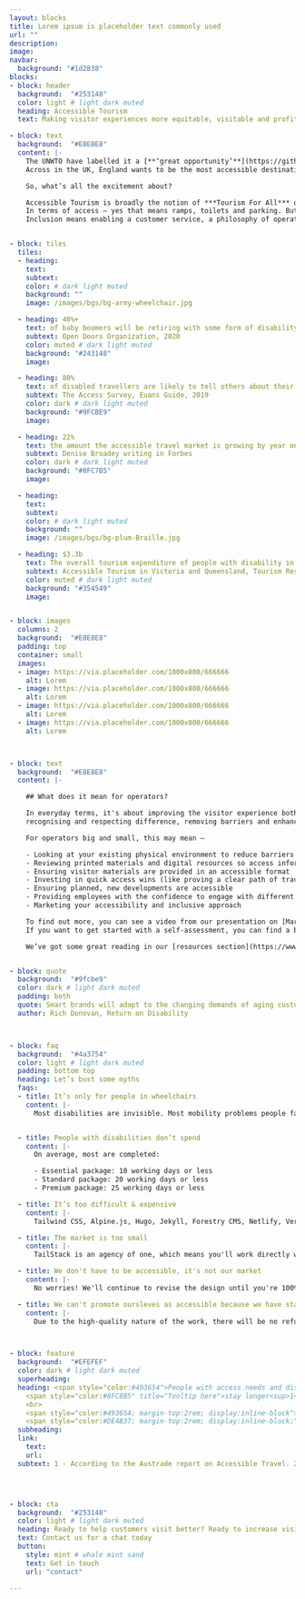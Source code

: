 ```yaml
---
layout: blocks
title: Lorem ipsum is placeholder text commonly used
url: ""
description:
image:
navbar:
  background: "#1d2838"
blocks:
- block: header
  background:  "#253148"
  color: light # light dark muted
  heading: Accessible Tourism
  text: Making visitor experiences more equitable, visitable and profitable.

- block: text
  background:  "#E8E8E8"
  content: |-
    The UNWTO have labelled it a [**‘great opportunity’**](https://github.com/BoostIO/Boostnote "UNWTO Accessible Tourism"), the EU say it’s a [**‘moral obligation’**](https://github.com/BoostIO/Boostnote "EU Accessible Tourism") and Tourism Australia refer to it as a [**‘Pillar of opportunity’**](https://github.com/BoostIO/Boostnote "EU Accessible Tourism").
    Across in the UK, England wants to be the most accessible destination in Europe by 2026.

    So, what’s all the excitement about?

    Accessible Tourism is broadly the notion of ***Tourism For All*** or ***Tourism Without Barriers***. The principle is that tourism services and products should be open to everyone.
    In terms of access – yes that means ramps, toilets and parking. But it also means providing accessible information so people can make informed decisions.
    Inclusion means enabling a customer service, a philosophy of operating that involves everyone.


- block: tiles
  tiles:
  - heading:
    text:
    subtext:
    color: # dark light muted
    background: ""
    image: /images/bgs/bg-army-wheelchair.jpg

  - heading: 40%+
    text: of baby boomers will be retiring with some form of disability
    subtext: Open Doors Organization, 2020
    color: muted # dark light muted
    background: "#243148"
    image:

  - heading: 80%
    text: of disabled travellers are likely to tell others about their experiences
    subtext: The Access Survey, Euans Guide, 2019
    color: dark # dark light muted
    background: "#9FCBE9"
    image:

  - heading: 22%
    text: the amount the accessible travel market is growing by year on year
    subtext: Denise Broadey writing in Forbes
    color: dark # dark light muted
    background: "#8FC7B5"
    image:

  - heading:
    text:
    subtext:
    color: # dark light muted
    background: ""
    image: /images/bgs/bg-plum-Braille.jpg

  - heading: $3.3b
    text: The overall tourism expenditure of people with disability in Australia
    subtext: Accessible Tourism in Victoria and Queensland, Tourism Research Australia, National Visitor Survey, 2018.
    color: muted # dark light muted
    background: "#354549"
    image:


- block: images
  columns: 2
  background:  "#E8E8E8"
  padding: top
  container: small
  images:
  - image: https://via.placeholder.com/1000x800/666666
    alt: Lorem
  - image: https://via.placeholder.com/1000x800/666666
    alt: Lorem
  - image: https://via.placeholder.com/1000x800/666666
    alt: Lorem
  - image: https://via.placeholder.com/1000x800/666666
    alt: Lorem



- block: text
  background:  "#E8E8E8"
  content: |-

    ## What does it mean for operators?

    In everyday terms, it's about improving the visitor experience both online and in-person -
    recognising and respecting difference, removing barriers and enhancing independence and dignity.   

    For operators big and small, this may mean –

    - Looking at your existing physical environment to reduce barriers
    - Reviewing printed materials and digital resources so access information is provided
    - Ensuring visitor materials are provided in an accessible format
    - Investing in quick access wins (like proving a clear path of travel)
    - Ensuring planned, new developments are accessible
    - Providing employees with the confidence to engage with different and disabled visitors
    - Marketing your accessibility and inclusive approach

    To find out more, you can see a video from our presentation on [Marketing Accessibility](/resources) Marketing Access here.
    If you want to get started with a self-assessment, you can find a basic [checklist here](https://www.example.com)

    We’ve got some great reading in our [resources section](https://www.example.com).


- block: quote
  background:  "#9fcbe9"
  color: dark # light dark muted
  padding: both
  quote: Smart brands will adapt to the changing demands of aging customers, the wealthiest demographic in human history.
  author: Rich Donovan, Return on Disability



- block: faq
  background:  "#4a3754"
  color: light # light dark muted
  padding: bottom top
  heading: Let’s bust some myths
  faqs:
  - title: It’s only for people in wheelchairs
    content: |-
      Most disabilities are invisible. Most mobility problems people face don't involve wheelchairs. Barriers to participation or great experiences include


  - title: People with disabilities don’t spend
    content: |-
      On average, most are completed:

      - Essential package: 10 working days or less
      - Standard package: 20 working days or less
      - Premium package: 25 working days or less

  - title: It’s too difficult & expensive
    content: |-
      Tailwind CSS, Alpine.js, Hugo, Jekyll, Forestry CMS, Netlify, Vercel, GitHub.

  - title: The market is too small
    content: |-
      TailStack is an agency of one, which means you'll work directly with me, the founder of TailStack.

  - title: We don't have to be accessible, it's not our market
    content: |-
      No worries! We'll continue to revise the design until you're 100% satisfied.

  - title: We can't promote oursleves as accessible because we have stairs
    content: |-
      Due to the high-quality nature of the work, there will be no refunds issued.



- block: feature
  background:  "#EFEFEF"
  color: dark # light dark muted
  superheading:
  heading: <span style="color:#493654">People with access needs and disabilities</span>
    <span style="color:#8FC8B5" title="Tooltip here">stay longer<sup>1</sup></span><span style="color:#493654">,</span> <span style="color:#1d2838">travel with more people<sup>2</sup></span> <span style="color:#493654">and they’re <span style="color:#9FCBE9">very loyal<sup>3</sup>.</span>
    <br>
    <span style="color:#493654; margin-top:2rem; display:inline-block">In short, they’re</span> <span style="color:#7A6730">fantastic customers.</span><br>
    <span style="color:#DE4B37; margin-top:2rem; display:inline-block;">But they’re not getting what they need to travel well.</span>
  subheading:
  link:
    text:
    url:
  subtext: 1 - According to the Austrade report on Accessible Travel. 2 - People with access need travel with family members, friends and sometimes support workers. Travel parties consist of an average 3.2 people. 3 – Once disabled travellers something they like that suits their needs, they return. They're 50% more loyal according to Kantar Futures.  




- block: cta
  background:  "#253148"
  color: light # light dark muted
  heading: Ready to help customers visit better? Ready to increase visitation with better access?
  text: Contact us for a chat today
  button:
    style: mint # whale mint sand
    text: Get in touch
    url: "contact"

---
```

